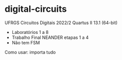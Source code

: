 # digital-circuits
UFRGS
Circuitos Digitais 2022/2
Quartus II 13.1 (64-bit)

- Laboratórios 1 a 8
- Trabalho Final NEANDER etapas 1 a 4
- Não tem FSM


Como usar: importa tudo
